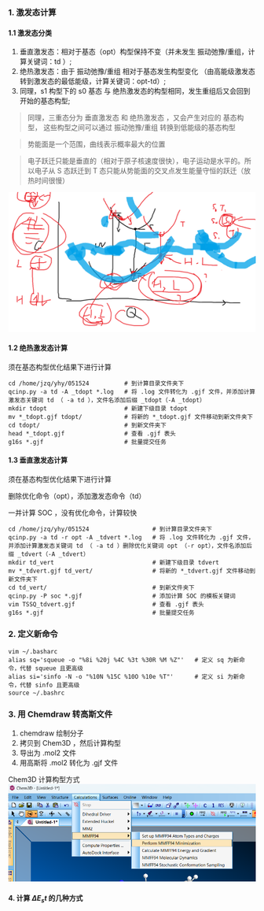### 1. 激发态计算
#### 1.1 激发态分类

1. 垂直激发态：相对于基态（opt）构型保持不变（并未发生 振动弛豫/重组，计算关键词：td ）;
2. 绝热激发态：由于 振动弛豫/重组 相对于基态发生构型变化 （由高能级激发态转到激发态的最低能级，计算关键词：opt-td）;
3. 同理，s1 构型下的 s0 基态 与 绝热激发态的构型相同，发生重组后又会回到开始的基态构型;
> 同理，三重态分为 垂直激发态 和 绝热激发态 ，又会产生对应的 基态构型，
> 这些构型之间可以通过 振动弛豫/重组 转换到低能级的基态构型 

> 势能面是一个范围，曲线表示概率最大的位置

> 电子跃迁只能是垂直的（相对于原子核速度很快），电子运动是水平的。所以电子从 S 态跃迁到 T 态只能从势能面的交叉点发生能量守恒的跃迁（放热时间很慢）

![输入图片说明](img/%E5%8A%BF%E8%83%BD%E9%9D%A2.png)

#### 1.2 绝热激发态计算

须在基态构型优化结果下进行计算

```
cd /home/jzq/yhy/051524          # 到计算目录文件夹下
qcinp.py -a td -A _tdopt *.log   # 将 .log 文件转化为 .gjf 文件，并添加计算激发态关键词 td （ -a td ），文件名添加后缀 _tdopt（-A _tdopt）
mkdir tdopt                      # 新建下级目录 tdopt
mv *_tdopt.gjf tdopt/            # 将新的 *_tdopt.gjf 文件移动到新文件夹下
cd tdopt/                        # 到新文件夹下
head *_tdopt.gjf                 # 查看 .gjf 表头
g16s *.gjf                       # 批量提交任务
```
#### 1.3 垂直激发态计算

须在基态构型优化结果下进行计算

删除优化命令（opt），添加激发态命令（td）

一并计算 SOC ，没有优化命令，计算较快

```
cd /home/jzq/yhy/051524                  # 到计算目录文件夹下
qcinp.py -a td -r opt -A _tdvert *.log   # 将 .log 文件转化为 .gjf 文件，并添加计算激发态关键词 td （ -a td ）删除优化关键词 opt （-r opt），文件名添加后缀 _tdvert（-A _tdvert）
mkdir td_vert                            # 新建下级目录 tdvert
mv *_tdvert.gjf td_vert/                 # 将新的 *_tdvert.gjf 文件移动到新文件夹下
cd td_vert/                              # 到新文件夹下         
qcinp.py -P soc *.gjf                    # 添加计算 SOC 的模板关键词
vim TSSQ_tdvert.gjf                      # 查看 .gjf 表头
g16s *.gjf                               # 批量提交任务
```

### 2. 定义新命令

```
vim ~/.basharc
alias sq='squeue -o "%8i %20j %4C %3t %30R %M %Z"'   # 定义 sq 为新命令，代替 squeue 且更高级
alias si='sinfo -N -o "%10N %15C %10O %10e %T"'      # 定义 si 为新命令，代替 sinfo 且更高级
source ~/.bashrc
```
### 3. 用 Chemdraw 转高斯文件

1. chemdraw 绘制分子
2. 拷贝到 Chem3D ，然后计算构型
3. 导出为 .mol2 文件
4. 用高斯将 .mol2 转化为 .gjf 文件

Chem3D 计算构型方式
![输入图片说明](img/123.png)

#### 4. 计算 $ΔE_st$ 的几种方式




